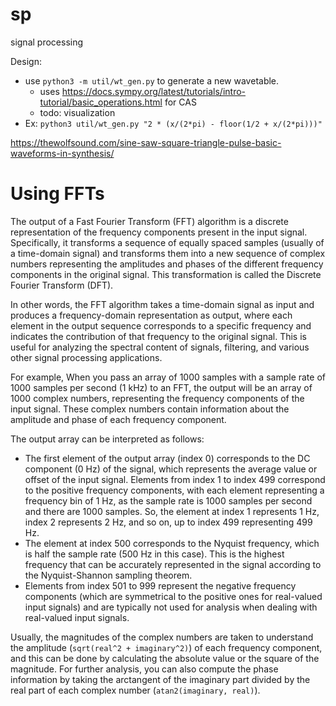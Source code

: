 # sp
signal processing


Design:
- use `python3 -m util/wt_gen.py` to generate a new wavetable.
    - uses https://docs.sympy.org/latest/tutorials/intro-tutorial/basic_operations.html for CAS
    - todo: visualization
- Ex: `python3 util/wt_gen.py "2 * (x/(2*pi) - floor(1/2 + x/(2*pi)))"`

https://thewolfsound.com/sine-saw-square-triangle-pulse-basic-waveforms-in-synthesis/


# Using FFTs

The output of a Fast Fourier Transform (FFT) algorithm is a discrete representation of the frequency components present in the input signal. Specifically, it transforms a sequence of equally spaced samples (usually of a time-domain signal) and transforms them into a new sequence of complex numbers representing the amplitudes and phases of the different frequency components in the original signal. This transformation is called the Discrete Fourier Transform (DFT).

In other words, the FFT algorithm takes a time-domain signal as input and produces a frequency-domain representation as output, where each element in the output sequence corresponds to a specific frequency and indicates the contribution of that frequency to the original signal. This is useful for analyzing the spectral content of signals, filtering, and various other signal processing applications.

For example, When you pass an array of 1000 samples with a sample rate of 1000 samples per second (1 kHz) to an FFT, the output will be an array of 1000 complex numbers, representing the frequency components of the input signal. These complex numbers contain information about the amplitude and phase of each frequency component.

The output array can be interpreted as follows:

- The first element of the output array (index 0) corresponds to the DC component (0 Hz) of the signal, which represents the average value or offset of the input signal.
Elements from index 1 to index 499 correspond to the positive frequency components, with each element representing a frequency bin of 1 Hz, as the sample rate is 1000 samples per second and there are 1000 samples. So, the element at index 1 represents 1 Hz, index 2 represents 2 Hz, and so on, up to index 499 representing 499 Hz.
- The element at index 500 corresponds to the Nyquist frequency, which is half the sample rate (500 Hz in this case). This is the highest frequency that can be accurately represented in the signal according to the Nyquist-Shannon sampling theorem.
- Elements from index 501 to 999 represent the negative frequency components (which are symmetrical to the positive ones for real-valued input signals) and are typically not used for analysis when dealing with real-valued input signals.

Usually, the magnitudes of the complex numbers are taken to understand the amplitude (`sqrt(real^2 + imaginary^2)`) of each frequency component, and this can be done by calculating the absolute value or the square of the magnitude. For further analysis, you can also compute the phase information by taking the arctangent of the imaginary part divided by the real part of each complex number (`atan2(imaginary, real)`).